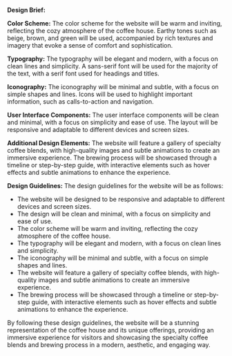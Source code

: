 **Design Brief:**

**Color Scheme:**
The color scheme for the website will be warm and inviting, reflecting the cozy atmosphere of the coffee house. Earthy tones such as beige, brown, and green will be used, accompanied by rich textures and imagery that evoke a sense of comfort and sophistication.

**Typography:**
The typography will be elegant and modern, with a focus on clean lines and simplicity. A sans-serif font will be used for the majority of the text, with a serif font used for headings and titles.

**Iconography:**
The iconography will be minimal and subtle, with a focus on simple shapes and lines. Icons will be used to highlight important information, such as calls-to-action and navigation.

**User Interface Components:**
The user interface components will be clean and minimal, with a focus on simplicity and ease of use. The layout will be responsive and adaptable to different devices and screen sizes.

**Additional Design Elements:**
The website will feature a gallery of specialty coffee blends, with high-quality images and subtle animations to create an immersive experience. The brewing process will be showcased through a timeline or step-by-step guide, with interactive elements such as hover effects and subtle animations to enhance the experience.

**Design Guidelines:**
The design guidelines for the website will be as follows:

* The website will be designed to be responsive and adaptable to different devices and screen sizes.
* The design will be clean and minimal, with a focus on simplicity and ease of use.
* The color scheme will be warm and inviting, reflecting the cozy atmosphere of the coffee house.
* The typography will be elegant and modern, with a focus on clean lines and simplicity.
* The iconography will be minimal and subtle, with a focus on simple shapes and lines.
* The website will feature a gallery of specialty coffee blends, with high-quality images and subtle animations to create an immersive experience.
* The brewing process will be showcased through a timeline or step-by-step guide, with interactive elements such as hover effects and subtle animations to enhance the experience.

By following these design guidelines, the website will be a stunning representation of the coffee house and its unique offerings, providing an immersive experience for visitors and showcasing the specialty coffee blends and brewing process in a modern, aesthetic, and engaging way.